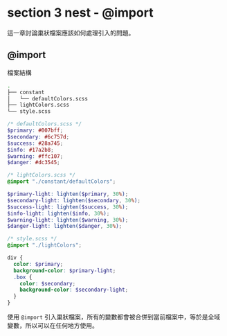 # section 3 nest - @import

這一章討論巢狀檔案應該如何處理引入的問題。

## @import

檔案結構
```bash
.
├── constant
│   └── defaultColors.scss
├── lightColors.scss
└── style.scss
```

```scss
/* defaultColors.scss */
$primary: #007bff;
$secondary: #6c757d;
$success: #28a745;
$info: #17a2b8;
$warning: #ffc107;
$danger: #dc3545;
```

```scss
/* lightColors.scss */
@import "./constant/defaultColors";

$primary-light: lighten($primary, 30%);
$secondary-light: lighten($secondary, 30%);
$success-light: lighten($success, 30%);
$info-light: lighten($info, 30%);
$warning-light: lighten($warning, 30%);
$danger-light: lighten($danger, 30%);
```

```scss
/* style.scss */
@import "./lightColors";

div {
  color: $primary;
  background-color: $primary-light;
  .box {
    color: $secondary;
    background-color: $secondary-light;
  }
}
```

使用 `@import` 引入巢狀檔案，所有的變數都會被合併到當前檔案中，等於是全域變數，所以可以在任何地方使用。